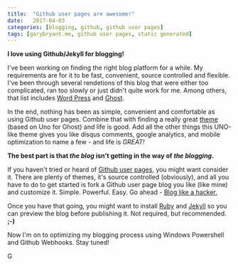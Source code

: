 ```yaml
---
title:  "Github user pages are awesome!"
date:   2017-04-03
categories: [blogging, github, github user pages]
tags: [garybryant.me, github user pages, static generated]
---
```

<meta name="twitter:card" content="summary" />
<meta name="twitter:site" content="@garyscode" />
<meta name="twitter:url" content="http://www.garybryant.me/2017/Github-user-pages-are-awesome/" />
<meta name="twitter:title" content="Github user pages are awesome!" />
<meta name="twitter:description" content="I love using Github/Jekyll for blogging!" />
<meta name="twitter:image" content="http://www.garybryant.me/images/twitter/Programming-Edit-Property-icon.jpg" />

**I love using Github/Jekyll for blogging!**


I've been working on finding the right blog platform for a while.  My requirements are for it to be fast, convenient, source controlled and flexible.  I've been through several rendetions of this blog that were either too complicated, ran too slowly or just didn't quite work for me.  Among others, that list includes [Word Press](https://wordpress.com/) and [Ghost](https://ghost.org/).

In the end, nothing has been as simple, convenient and comfortable as using Github user pages.  Combine that with finding a really great [theme](https://github.com/joshgerdes/jekyll-uno) (based on Uno for Ghost) and life is good.  Add all the other things this UNO-like theme gives you like disqus comments, google analytics, and mobile optimization to name a few - and life is _GREAT!_   

**The best part is that _the blog_ isn't getting in the way of _the blogging_.**

If you haven't tried or heard of [Github user pages](https://help.github.com/articles/user-organization-and-project-pages/), you might want consider it.  There are plenty of themes, it's source controlled (obviously), and all you have to do to get started is fork a Github user page blog you like (like mine) and customize it.  Simple. Powerful. Easy. Go ahead - [Blog like a hacker.](http://tom.preston-werner.com/2008/11/17/blogging-like-a-hacker.html)

Once you have that going, you might want to install [Ruby](http://rubyinstaller.org/) and [Jekyll](http://jekyllrb.com/) so you can preview the blog before publishing it.  Not required, but recommended.  **;-)**

Now I'm on to optimizing my blogging process using Windows Powershell and Github Webhooks.  Stay tuned!

G 